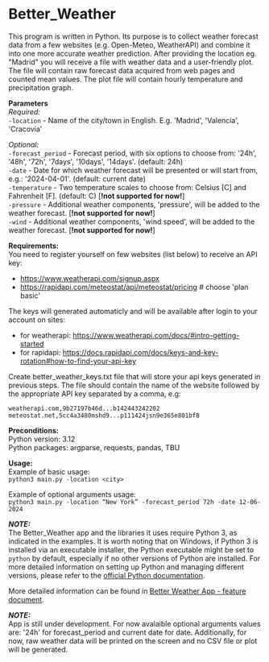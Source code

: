 # Better_Weather

This program is written in Python. Its purpose is to collect weather forecast data from a few websites (e.g. Open-Meteo, WeatherAPI) and combine it into one more accurate weather prediction. After providing the location eg. "Madrid" you will receive a file with weather data and a user-friendly plot. The file will contain raw forecast data acquired from web pages and counted mean values. The plot file will contain hourly temperature and precipitation graph.

**Parameters**  
*Required:*  
`-location` - Name of the city/town in English. E.g. 'Madrid', 'Valencia', 'Cracovia’

*Optional:*  
`-forecast_period` - Forecast period, with six options to choose from: '24h', '48h', '72h', '7days', '10days', '14days'. (default: 24h)  
`-date` - Date for which weather forecast will be presented or will start from, e.g.: '2024-04-01'. (default: current date)  
`-temperature` - Two temperature scales to choose from: Celsius [C] and Fahrenheit [F]. (default: C) [**!not supported for now!**]  
`-pressure` - Additional weather components, 'pressure', will be added to the weather forecast. [**!not supported for now!**]  
`-wind` - Additional weather components, 'wind speed', will be added to the weather forecast. [**!not supported for now!**]


**Requirements:**  
You need to register yourself on few websites (list below) to receive an API key:
- https://www.weatherapi.com/signup.aspx
- https://rapidapi.com/meteostat/api/meteostat/pricing # choose 'plan basic'

The keys will generated automaticly and will be available after login to your account on sites:
- for weatherapi: https://www.weatherapi.com/docs/#intro-getting-started
- for rapidapi: https://docs.rapidapi.com/docs/keys-and-key-rotation#how-to-find-your-api-key

Create better_weather_keys.txt file that will store your api keys generated in previous steps.
The file should contain the name of the website followed by the appropriate API key separated by a comma, e.g:  
```
weatherapi.com,9b27197b46d...b142443242202  
meteostat.net,5cc4a3480mshd9...p111424jsn9e365e801bf8
```

**Preconditions:**  
Python version: 3.12  
Python packages: argparse, requests, pandas, TBU

**Usage:**  
Example of basic usage:  
`python3 main.py -location <city>`

Example of optional arguments usage:  
`python3 main.py -location “New York” -forecast_period 72h -date 12-06-2024`

 **_NOTE:_**  
The Better_Weather app and the libraries it uses require Python 3, as indicated in the examples. It is worth noting that on Windows, if Python 3 is installed via an executable installer, the Python executable might be set to `python` by default, especially if no other versions of Python are installed. For more detailed information on setting up Python and managing different versions, please refer to the [official Python documentation](https://docs.python.org/3/using/index.html).

More detailed information can be found in [Better Weather App - feature document](https://docs.google.com/document/d/1BwLEyIXszuNKcbiCdtWt22Z8ZKOX6ePOV2JH_O4gA0I/edit?usp=sharing).

**_NOTE:_**  
App is still under development. For now avalaible optional arguments values are: '24h' for forecast_period and current date for date.
Additionally, for now, raw weather data will be printed on the screen and no CSV file or plot will be generated.
